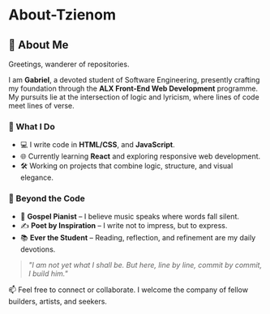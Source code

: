 # About-Tzienom

## 👋 About Me

Greetings, wanderer of repositories.

I am **Gabriel**, a devoted student of Software Engineering, presently crafting my foundation through the **ALX Front-End Web Development** programme. My pursuits lie at the intersection of logic and lyricism, where lines of code meet lines of verse.

### 💼 What I Do

- 💻 I write code in **HTML/CSS**, and **JavaScript**.
- 🌐 Currently learning **React** and exploring responsive web development.
- 🛠️ Working on projects that combine logic, structure, and visual elegance.

### 🎵 Beyond the Code

- 🎹 **Gospel Pianist** – I believe music speaks where words fall silent.
- ✍️ **Poet by Inspiration** – I write not to impress, but to express.
- 📚 **Ever the Student** – Reading, reflection, and refinement are my daily devotions.

> *"I am not yet what I shall be. But here, line by line, commit by commit, I build him."*

📫 Feel free to connect or collaborate. I welcome the company of fellow builders, artists, and seekers.
